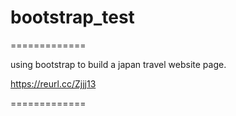 # bootstrap_test
=============

using bootstrap to build a japan travel website page.

https://reurl.cc/Zjjj13

=============

